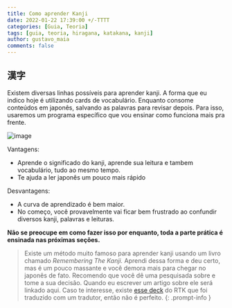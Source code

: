 ```yaml
---
title: Como aprender Kanji
date: 2022-01-22 17:39:00 +/-TTTT
categories: [Guia, Teoria]
tags: [guia, teoria, hiragana, katakana, kanji]
author: gustavo_maia
comments: false
---
```


## 漢字

Existem diversas linhas possíveis para aprender kanji. A forma que eu indico hoje é utilizando cards de vocabulário. Enquanto consome conteúdos em japonês, salvando as palavras para revisar depois. Para isso, usaremos um programa específico que vou ensinar como funciona mais pra frente.

![image](https://user-images.githubusercontent.com/19489884/150615720-1fcc1fc9-2792-40d0-8a40-c055b68c2987.png)

Vantagens:

* Aprende o significado do kanji, aprende sua leitura e tambem vocabulário, tudo ao mesmo tempo.
* Te ajuda a ler japonês um pouco mais rápido

Desvantagens:

* A curva de aprendizado é bem maior.
* No começo, você provavelmente vai ficar bem frustrado ao confundir diversos kanji, palavras e leituras.

**Não se preocupe em como fazer isso por enquanto, toda a parte prática é ensinada nas próximas seções.**

> Existe um método muito famoso para aprender kanji usando um livro chamado _Remembering The Kanji._ Aprendi dessa forma e deu certo, mas é um pouco massante e você demora mais para chegar no japonês de fato. Recomendo que você dê uma pesquisada sobre e tome a sua decisão. Quando eu escrever um artigo sobre ele será linkado aqui. Caso te interesse, existe [esse deck](https://mega.nz/file/KCYA1T7J#nfjvONXK8NubWx5ZFuynmvZ0nbxPgZj0npoE7FDDzLI) do RTK que foi traduzido com um tradutor, então não é perfeito.
{: .prompt-info }

